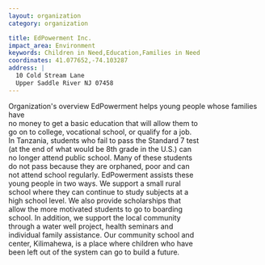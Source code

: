 ```yaml
---
layout: organization
category: organization

title: EdPowerment Inc.
impact_area: Environment
keywords: Children in Need,Education,Families in Need
coordinates: 41.077652,-74.103287
address: |
  10 Cold Stream Lane
  Upper Saddle River NJ 07458
---
```

Organization's overview
EdPowerment helps young people whose families have  
no money to get a basic education that will allow them to  
go on to college, vocational school, or qualify for a job.   
In Tanzania, students who fail to pass the Standard 7 test  
(at the end of what would be 8th grade in the U.S.) can  
no longer attend public school.  Many of these students  
do not pass because they are orphaned, poor and can  
not attend school regularly.  EdPowerment assists these  
young people in two ways.  We support a small rural  
school where they can continue to study subjects at a  
high school level.  We also provide scholarships that  
allow the more motivated students to go to boarding  
school.  In addition, we support the local community  
through a water well project, health seminars and  
individual family assistance.  Our community school and  
center, Kilimahewa, is a place where children who have  
been left out of the system can go to build a future.